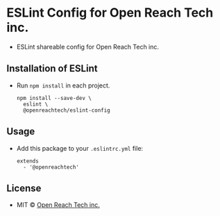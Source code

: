 # ESLint Config for Open Reach Tech inc.

* ESLint shareable config for Open Reach Tech inc.

## Installation of ESLint

* Run `npm install` in each project.

  ```
  npm install --save-dev \
    eslint \
    @openreachtech/eslint-config
  ```

## Usage

* Add this package to your `.eslintrc.yml` file:

  ```
  extends
    - '@openreachtech'
  ```

## License

* MIT © [Open Reach Tech inc.](https://openreach.tech)
